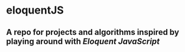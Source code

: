 # eloquentJS

## A repo for projects and algorithms inspired by playing around with *Eloquent JavaScript*
